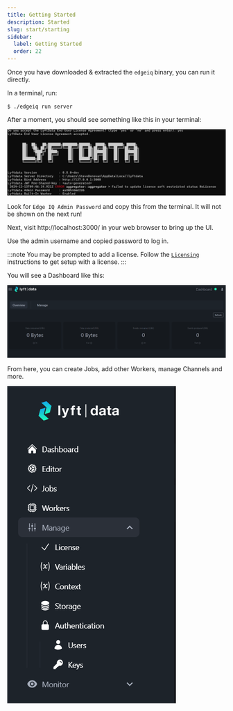 ```yaml
---
title: Getting Started
description: Started
slug: start/starting
sidebar:
  label: Getting Started
  order: 22
---
```


Once you have downloaded & extracted the `edgeiq` binary, you can run it directly.

In a terminal, run:

```
$ ./edgeiq run server
```

After a moment, you should see something like this in your terminal:

![Edge IQ Banner](../../../../assets/lyftdata-banner.png)

Look for `Edge IQ Admin Password` and copy this from the terminal. It will not be shown on the next run!

Next, visit http://localhost:3000/ in your web browser to bring up the UI.

Use the admin username and copied password to log in.

:::note
You may be prompted to add a license. Follow the [`Licensing`](/start/licensing/) instructions to get setup with a license.
:::

You will see a Dashboard like this:

![edgeiq dashboard](../../../../assets/dashboard.png)

From here, you can create Jobs, add other Workers, manage Channels and more.

![edgeiq sidebar](../../../../assets/lyftdata-sidebar.png)
